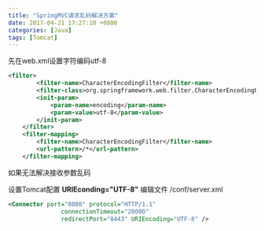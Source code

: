 ```yaml
---
title: "SpringMVC请求乱码解决方案"
date: 2017-04-21 17:27:10 +0800
categories: [Java]
tags: [Tomcat]
---
```

先在web.xml设置字符编码utf-8

```xml
<filter>
        <filter-name>CharacterEncodingFilter</filter-name>
        <filter-class>org.springframework.web.filter.CharacterEncodingFilter</filter-class>
        <init-param>
            <param-name>encoding</param-name>
            <param-value>utf-8</param-value>
        </init-param>
    </filter>
    <filter-mapping>
        <filter-name>CharacterEncodingFilter</filter-name>
        <url-pattern>/*</url-pattern>
    </filter-mapping>
```

如果无法解决接收参数乱码

设置Tomcat配置 **URIEconding="UTF-8"**
编辑文件 /conf/server.xml
```xml
<Connector port="8080" protocol="HTTP/1.1"
               connectionTimeout="20000"
               redirectPort="8443" URIEncoding="UTF-8" />
```
